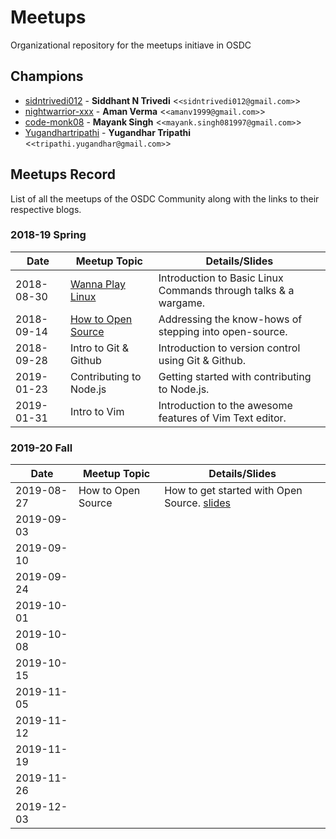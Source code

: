 # Meetups

Organizational repository for the meetups initiave in OSDC

## Champions

- [sidntrivedi012](https://github.com/sidntrivedi012) - **Siddhant N Trivedi** &lt;`<sidntrivedi012@gmail.com>`&gt;
- [nightwarrior-xxx](https://github.com/nightwarrior-xxx) - **Aman Verma** &lt;`<amanv1999@gmail.com>`&gt;
- [code-monk08](https://github.com/code-monk08) - **Mayank Singh** &lt;`<mayank.singh081997@gmail.com>`&gt;
- [Yugandhartripathi](https://github.com/Yugandhartripathi) - **Yugandhar Tripathi** &lt;`<tripathi.yugandhar@gmail.com>`&gt;

## Meetups Record

List of all the meetups of the OSDC Community along with the links to their respective blogs.

### 2018-19 Spring

| Date       | Meetup Topic                                 | Details/Slides                                                  |
| ---------- | -------------------------------------------- | --------------------------------------------------------------- |
| 2018-08-30 | [Wanna Play Linux](https://bit.ly/2NyFacz)   | Introduction to Basic Linux Commands through talks & a wargame. |
| 2018-09-14 | [How to Open Source](https://bit.ly/2PWTA2Z) | Addressing the know-hows of stepping into open-source.          |
| 2018-09-28 | Intro to Git & Github                        | Introduction to version control using Git & Github.             |
| 2019-01-23 | Contributing to Node.js                      | Getting started with contributing to Node.js.                   |
| 2019-01-31 | Intro to Vim                                 | Introduction to the awesome features of Vim Text editor.        |

### 2019-20 Fall

| Date       | Meetup Topic       | Details/Slides                                                        |
| ---------- | ------------------ | --------------------------------------------------------------------- |
| 2019-08-27 | How to Open Source | How to get started with Open Source. [slides](https://bit.ly/2zo4okx) |
| 2019-09-03 |                    |                                                                       |
| 2019-09-10 |                    |                                                                       |
| 2019-09-24 |                    |                                                                       |
| 2019-10-01 |                    |                                                                       |
| 2019-10-08 |                    |                                                                       |
| 2019-10-15 |                    |                                                                       |
| 2019-11-05 |                    |                                                                       |
| 2019-11-12 |                    |                                                                       |
| 2019-11-19 |                    |                                                                       |
| 2019-11-26 |                    |                                                                       |
| 2019-12-03 |                    |                                                                       |
